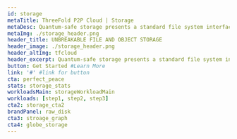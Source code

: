 ```yaml
---
id: storage
metaTitle: ThreeFold P2P Cloud | Storage
metaDesc: Quantum-safe storage presents a standard file system interface that is compatible with most protocols including S3 and IPFS
metaImg: ./storage_header.png
header_title: UNBREAKABLE FILE AND OBJECT STORAGE
header_image: ./storage_header.png
header_altImg: tfcloud
header_excerpt: Quantum-safe storage presents a standard file system interface that is compatible with most protocols including S3 and IPFS
button: Get Started #Learn More
link: '#' #link for button
cta: perfect_peace
stats: storage_stats
workloadsMain: storageWorkloadMain
workloads: [step1, step2, step3]
cta2: storage_cta2
brandPanel: raw_disk
cta3: stroage_graph
cta4: globe_storage
---
```

